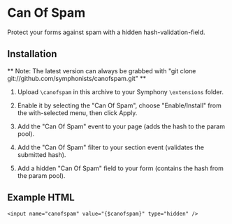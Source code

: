 # Can Of Spam

Protect your forms against spam with a hidden hash-validation-field.

## Installation

** Note: The latest version can always be grabbed with "git clone git://github.com/symphonists/canofspam.git" **

1. Upload `\canofspam` in this archive to your Symphony `\extensions` folder.

2. Enable it by selecting the "Can Of Spam", choose "Enable/Install" from the with-selected menu, then click Apply.

3. Add the "Can Of Spam" event to your page (adds the hash to the param pool).

4. Add the "Can Of Spam" filter to your section event (validates the submitted hash).

5. Add a hidden "Can Of Spam" field to your form (contains the hash from the param pool).

## Example HTML

	<input name="canofspam" value="{$canofspam}" type="hidden" />
